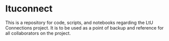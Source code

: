 # ltuconnect

This is a repository for code, scripts, and notebooks regarding the LtU Connections project. It is to be used as a point of backup and reference for all collaborators on the project.

